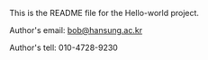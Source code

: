 This is the README file for the Hello-world project.

Author's email: bob@hansung.ac.kr

Author's tell: 010-4728-9230

